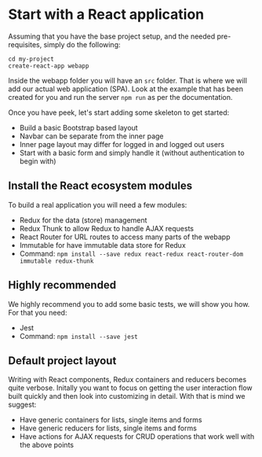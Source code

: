 # Start with a React application
Assuming that you have the base project setup, and the needed pre-requisites, simply do the following:
```
cd my-project
create-react-app webapp
```

Inside the webapp folder you will have an `src` folder. That is where we will add our actual web application (SPA). Look at the example that has been created for you and run the server `npm run` as per the documentation.

Once you have peek, let's start adding some skeleton to get started:
-  Build a basic Bootstrap based layout
-  Navbar can be separate from the inner page
-  Inner page layout may differ for logged in and logged out users
-  Start with a basic form and simply handle it (without authentication to begin with)


## Install the React ecosystem modules
To build a real application you will need a few modules:
-  Redux for the data (store) management
-  Redux Thunk to allow Redux to handle AJAX requests
-  React Router for URL routes to access many parts of the webapp
-  Immutable for have immutable data store for Redux
-  Command: `npm install --save redux react-redux react-router-dom immutable redux-thunk`

## Highly recommended
We highly recommend you to add some basic tests, we will show you how. For that you need:
-  Jest
-  Command: `npm install --save jest`


## Default project layout
Writing with React components, Redux containers and reducers becomes quite verbose. Initally you want to focus on getting the user interaction flow built quickly and then look into customizing in detail. With that is mind we suggest:
-  Have generic containers for lists, single items and forms
-  Have generic reducers for lists, single items and forms
-  Have actions for AJAX requests for CRUD operations that work well with the above points